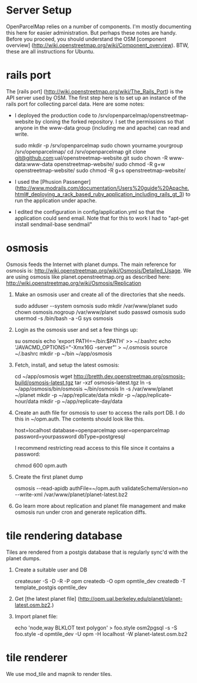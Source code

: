 Server Setup
============

OpenParcelMap relies on a number of components.  I'm mostly documenting this
here for easier administration.  But perhaps these notes are handy.  Before you
proceed, you should understand the OSM [component overview]
(http://wiki.openstreetmap.org/wiki/Component_overview).  BTW, these are all
instructions for Ubuntu.

rails port
==========

The [rails port] (http://wiki.openstreetmap.org/wiki/The_Rails_Port) is the API
server used by OSM.  The first step here is to set up an instance of the rails
port for collecting parcel data.  Here are some notes:

* I deployed the production code to /srv/openparcelmap/openstreetmap-website by
  cloning the forked repository.  I set the permissions so that anyone in the
  www-data group (including me and apache) can read and write.

    sudo mkdir -p /srv/openparcelmap
    sudo chown yourname.yourgroup /srv/openparcelmap/
    cd /srv/openparcelmap
    git clone git@github.com:ual/openstreetmap-website.git
    sudo chown -R www-data:www-data openstreetmap-website/
    sudo chmod -R g+w openstreetmap-website/
    sudo chmod -R g+s openstreetmap-website/

* I used the [Phusion Passenger]
  (http://www.modrails.com/documentation/Users%20guide%20Apache.html#_deploying_a_rack_based_ruby_application_including_rails_gt_3)
  to run the application under apache.

* I edited the configuration in config/application.yml so that the application
  could send email.  Note that for this to work I had to "apt-get install
  sendmail-base sendmail"

osmosis
=======

Osmosis feeds the Internet with planet dumps.  The main reference for osmosis
is: http://wiki.openstreetmap.org/wiki/Osmosis/Detailed_Usage.  We are using
osmosis like planet.openstreetmap.org as described here:
http://wiki.openstreetmap.org/wiki/Osmosis/Replication

1. Make an osmosis user and create all of the directories that she needs.

    sudo adduser --system osmosis
    sudo mkdir /var/www/planet
    sudo chown osmosis.nogroup /var/www/planet
    sudo passwd osmosis
    sudo usermod -s /bin/bash -a -G sys osmosis

2. Login as the osmosis user and set a few things up:

    su osmosis 
    echo 'export PATH=~/bin:$PATH' >> ~/.bashrc
    echo 'JAVACMD_OPTIONS="-Xmx16G -server"' > ~/.osmosis
    source ~/.bashrc
    mkdir -p ~/bin ~/app/osmosis

3. Fetch, install, and setup the latest osmosis:

    cd ~/app/osmosis
    wget http://bretth.dev.openstreetmap.org/osmosis-build/osmosis-latest.tgz
    tar -xzf osmosis-latest.tgz
    ln -s ~/app/osmosis/bin/osmosis ~/bin/osmosis
    ln -s /var/www/planet ~/planet
    mkdir -p ~/app/replicate/data
    mkdir -p ~/app/replicate-hour/data
    mkdir -p ~/app/replicate-day/data

4. Create an auth file for osmosis to user to access the rails port DB.  I do
   this in ~/opm.auth.  The contents should look like this.

    host=localhost
    database=openparcelmap
    user=openparcelmap
    password=yourpassword
    dbType=postgresql

   I recommend restricting read access to this file since it contains a password:

    chmod 600 opm.auth

5. Create the first planet dump

    osmosis --read-apidb authFile=~/opm.auth validateSchemaVersion=no \
    --write-xml /var/www/planet/planet-latest.bz2

6. Go learn more about replication and planet file management and make osmosis
   run under cron and generate replication diffs.

tile rendering database
=======================

Tiles are rendered from a postgis database that is regularly sync'd with the
planet dumps.

1. Create a suitable user and DB

    createuser -S -D -R -P opm
    createdb -O opm opmtile_dev
    createdb -T template_postgis opmtile_dev

2. Get [the latest planet file]
   (http://opm.ual.berkeley.edu/planet/planet-latest.osm.bz2.)

3. Import planet file:

    echo 'node,way   BLKLOT      text         polygon' > foo.style
    osm2pgsql -s -S foo.style -d opmtile_dev -U opm -H localhost -W planet-latest.osm.bz2

tile renderer
=============

We use mod_tile and mapnik to render tiles.
